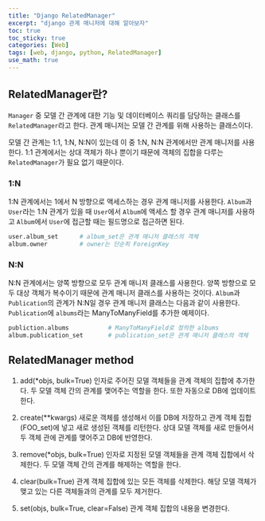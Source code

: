 ```yaml
---
title: "Django RelatedManager"
excerpt: "django 관계 매니저에 대해 알아보자"
toc: true
toc_sticky: true
categories: [Web]
tags: [web, django, python, RelatedManager]
use_math: true
---
```


## RelatedManager란?
`Manager` 중 모델 간 관계에 대한 기능 및 데이터베이스 쿼리를 담당하는 클래스를 `RelatedManager`라고 한다. 관계 매니저는 모델 간 관계를 위해 사용하는 클래스이다.  

모델 간 관계는 1:1, 1:N, N:N이 있는데 이 중 1:N, N:N 관계에서만 관계 매니저를 사용한다. 1:1 관계에서는 상대 객체가 하나 뿐이기 때문에 객체의 집합을 다루는 `RelatedManager`가 필요 없기 때문이다.  

### 1:N
1:N 관계에서는 1에서 N 방향으로 액세스하는 경우 관계 매니저를 사용한다. `Album`과 `User`라는 1:N 관계가 있을 때 `User`에서 `Album`에 액세스 할 경우 관계 매니저를 사용하고 `Album`에서 `User`에 접근할 때는 필드명으로 접근하면 된다.

```py
user.album_set      # album_set은 관계 매니저 클래스의 객체
album.owner         # owner는 단순히 ForeignKey
```

### N:N
N:N 관계에서는 양쪽 방향으로 모두 관계 매니저 클래스를 사용한다. 양쪽 방향으로 모두 대상 객체가 복수이기 때문에 관계 매니저 클래스를 사용하는 것이다. `Album`과 `Publication`의 관계가 N:N일 경우 관계 매니저 클래스는 다음과 같이 사용한다. `Publication`에 `albums`라는 ManyToManyField를 추가한 예제이다.

```py
publiction.albums           # ManyToManyField로 정의한 albums
album.publication_set       # publication_set은 관계 매니저 클래스의 객체
```

## RelatedManager method
1. add(*objs, bulk=True)
인자로 주어진 모델 객체들을 관계 객체의 집합에 추가한다. 두 모델 객체 간의 관계를 맺어주는 역할을 한다. 또한 자동으로 DB에 업데이트한다.

2. create(**kwargs)
새로운 객체를 생성해서 이를 DB에 저장하고 관계 객체 집합(FOO_set)에 넣고 새로 생성된 객체를 리턴한다. 상대 모델 객체를 새로 만들어서 두 객체 관에 관계를 맺어주고 DB에 반영한다.

3. remove(*objs, bulk=True)
인자로 지정된 모델 객체들을 관계 객체 집합에서 삭제한다. 두 모델 객체 간의 관계를 해제하는 역할을 한다.

4. clear(bulk=True)
관계 객체 집합에 있는 모든 객체를 삭제한다. 해당 모델 객체가 맺고 있는 다른 객체들과의 관계를 모두 제거한다.

5. set(objs, bulk=True, clear=False)
관계 객체 집합의 내용을 변경한다.

<br>